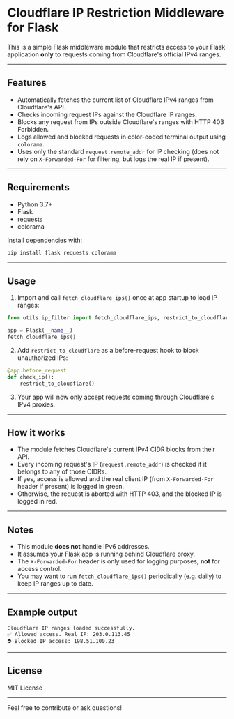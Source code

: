 # Cloudflare IP Restriction Middleware for Flask

This is a simple Flask middleware module that restricts access to your Flask application **only** to requests coming from Cloudflare's official IPv4 ranges.

---

## Features

- Automatically fetches the current list of Cloudflare IPv4 ranges from Cloudflare's API.
- Checks incoming request IPs against the Cloudflare IP ranges.
- Blocks any request from IPs outside Cloudflare's ranges with HTTP 403 Forbidden.
- Logs allowed and blocked requests in color-coded terminal output using `colorama`.
- Uses only the standard `request.remote_addr` for IP checking (does not rely on `X-Forwarded-For` for filtering, but logs the real IP if present).

---

## Requirements

- Python 3.7+
- Flask
- requests
- colorama

Install dependencies with:

```bash
pip install flask requests colorama
```

---

## Usage

1. Import and call `fetch_cloudflare_ips()` once at app startup to load IP ranges:

```python
from utils.ip_filter import fetch_cloudflare_ips, restrict_to_cloudflare

app = Flask(__name__)
fetch_cloudflare_ips()
```

2. Add `restrict_to_cloudflare` as a before-request hook to block unauthorized IPs:

```python
@app.before_request
def check_ip():
    restrict_to_cloudflare()
```

3. Your app will now only accept requests coming through Cloudflare's IPv4 proxies.

---

## How it works

- The module fetches Cloudflare's current IPv4 CIDR blocks from their API.
- Every incoming request's IP (`request.remote_addr`) is checked if it belongs to any of those CIDRs.
- If yes, access is allowed and the real client IP (from `X-Forwarded-For` header if present) is logged in green.
- Otherwise, the request is aborted with HTTP 403, and the blocked IP is logged in red.

---

## Notes

- This module **does not** handle IPv6 addresses.
- It assumes your Flask app is running behind Cloudflare proxy.
- The `X-Forwarded-For` header is only used for logging purposes, **not** for access control.
- You may want to run `fetch_cloudflare_ips()` periodically (e.g. daily) to keep IP ranges up to date.

---

## Example output

```
Cloudflare IP ranges loaded successfully.
✅ Allowed access. Real IP: 203.0.113.45
⛔️ Blocked IP access: 198.51.100.23
```

---

## License

MIT License

---

Feel free to contribute or ask questions!

